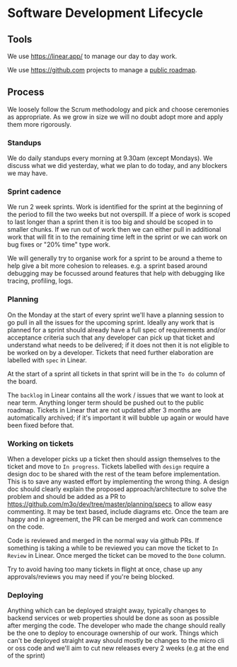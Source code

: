 # Software Development Lifecycle

## Tools
We use https://linear.app/ to manage our day to day work.

We use https://github.com projects to manage a [public roadmap](https://github.com/m3o/dev/projects/11).

## Process
We loosely follow the Scrum methodology and pick and choose ceremonies as appropriate. As we grow in size we will no doubt adopt more and apply them more rigorously. 

### Standups
We do daily standups every morning at 9.30am (except Mondays). We discuss what we did yesterday, what we plan to do today, and any blockers we may have. 

### Sprint cadence
We run 2 week sprints. Work is identified for the sprint at the beginning of the period to fill the two weeks but not overspill. If a piece of work is scoped to last longer than a sprint then it is too big and should be scoped in to smaller chunks. If we run out of work then we can either pull in additional work that will fit in to the remaining time left in the sprint or we can work on bug fixes or "20% time" type work.

We will generally try to organise work for a sprint to be around a theme to help give a bit more cohesion to releases. e.g. a sprint based around debugging may be focussed around features that help with debugging like tracing, profiling, logs.

### Planning
On the Monday at the start of every sprint we'll have a planning session to go pull in all the issues for the upcoming sprint. Ideally any work that is planned for a sprint should already have a full spec of requirements and/or acceptance criteria such that any developer can pick up that ticket and understand what needs to be delivered; if it does not then it is not eligible to be worked on by a developer. Tickets that need further elaboration are labelled with `spec` in Linear. 

At the start of a sprint all tickets in that sprint will be in the `To do` column of the board. 

The `backlog` in Linear contains all the work / issues that we want to look at near term. Anything longer term should be pushed out to the public roadmap. Tickets in Linear that are not updated after 3 months are automatically archived; if it's important it will bubble up again or would have been fixed before that.

### Working on tickets
When a developer picks up a ticket then should assign themselves to the ticket and move to `In progress`. Tickets labelled with `design` require a design doc to be shared with the rest of the team before implementation. This is to save any wasted effort by implementing the wrong thing. A design doc should clearly explain the proposed approach/architecture to solve the problem and should be added as a PR to https://github.com/m3o/dev/tree/master/planning/specs to allow easy commenting. It may be text based, include diagrams etc. Once the team are happy and in agreement, the PR can be merged and work can commence on the code.

Code is reviewed and merged in the normal way via github PRs. If something is taking a while to be reviewed you can move the ticket to `In Review` in Linear. Once merged the ticket can be moved to the `Done` column.

Try to avoid having too many tickets in flight at once, chase up any approvals/reviews you may need if you're being blocked.

### Deploying
Anything which can be deployed straight away, typically changes to backend services or web properties should be done as soon as possible after merging the code. The developer who made the change should really be the one to deploy to encourage ownership of our work. Things which can't be deployed straight away should mostly be changes to the micro cli or oss code and we'll aim to cut new releases every 2 weeks (e.g at the end of the sprint)

